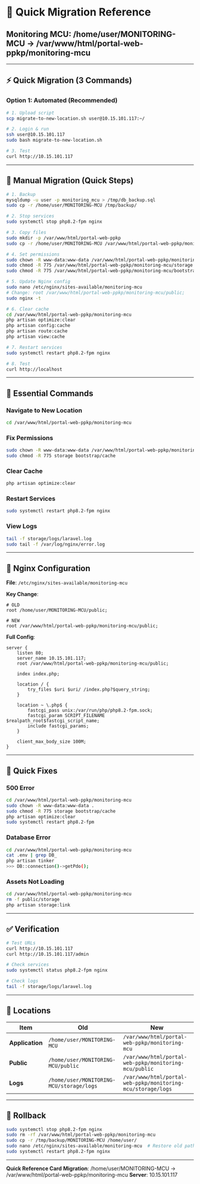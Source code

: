 # 🚀 Quick Migration Reference
## Monitoring MCU: /home/user/MONITORING-MCU → /var/www/html/portal-web-ppkp/monitoring-mcu

---

## ⚡ Quick Migration (3 Commands)

### Option 1: Automated (Recommended)

```bash
# 1. Upload script
scp migrate-to-new-location.sh user@10.15.101.117:~/

# 2. Login & run
ssh user@10.15.101.117
sudo bash migrate-to-new-location.sh

# 3. Test
curl http://10.15.101.117
```

---

## 📝 Manual Migration (Quick Steps)

```bash
# 1. Backup
mysqldump -u user -p monitoring_mcu > /tmp/db_backup.sql
sudo cp -r /home/user/MONITORING-MCU /tmp/backup/

# 2. Stop services
sudo systemctl stop php8.2-fpm nginx

# 3. Copy files
sudo mkdir -p /var/www/html/portal-web-ppkp
sudo cp -r /home/user/MONITORING-MCU /var/www/html/portal-web-ppkp/monitoring-mcu

# 4. Set permissions
sudo chown -R www-data:www-data /var/www/html/portal-web-ppkp/monitoring-mcu
sudo chmod -R 775 /var/www/html/portal-web-ppkp/monitoring-mcu/storage
sudo chmod -R 775 /var/www/html/portal-web-ppkp/monitoring-mcu/bootstrap/cache

# 5. Update Nginx config
sudo nano /etc/nginx/sites-available/monitoring-mcu
# Change: root /var/www/html/portal-web-ppkp/monitoring-mcu/public;
sudo nginx -t

# 6. Clear cache
cd /var/www/html/portal-web-ppkp/monitoring-mcu
php artisan optimize:clear
php artisan config:cache
php artisan route:cache
php artisan view:cache

# 7. Restart services
sudo systemctl restart php8.2-fpm nginx

# 8. Test
curl http://localhost
```

---

## 🔧 Essential Commands

### Navigate to New Location
```bash
cd /var/www/html/portal-web-ppkp/monitoring-mcu
```

### Fix Permissions
```bash
sudo chown -R www-data:www-data /var/www/html/portal-web-ppkp/monitoring-mcu
sudo chmod -R 775 storage bootstrap/cache
```

### Clear Cache
```bash
php artisan optimize:clear
```

### Restart Services
```bash
sudo systemctl restart php8.2-fpm nginx
```

### View Logs
```bash
tail -f storage/logs/laravel.log
sudo tail -f /var/log/nginx/error.log
```

---

## 🎯 Nginx Configuration

**File**: `/etc/nginx/sites-available/monitoring-mcu`

**Key Change**:
```nginx
# OLD
root /home/user/MONITORING-MCU/public;

# NEW
root /var/www/html/portal-web-ppkp/monitoring-mcu/public;
```

**Full Config**:
```nginx
server {
    listen 80;
    server_name 10.15.101.117;
    root /var/www/html/portal-web-ppkp/monitoring-mcu/public;

    index index.php;

    location / {
        try_files $uri $uri/ /index.php?$query_string;
    }

    location ~ \.php$ {
        fastcgi_pass unix:/var/run/php/php8.2-fpm.sock;
        fastcgi_param SCRIPT_FILENAME $realpath_root$fastcgi_script_name;
        include fastcgi_params;
    }

    client_max_body_size 100M;
}
```

---

## 🐛 Quick Fixes

### 500 Error
```bash
cd /var/www/html/portal-web-ppkp/monitoring-mcu
sudo chown -R www-data:www-data .
sudo chmod -R 775 storage bootstrap/cache
php artisan optimize:clear
sudo systemctl restart php8.2-fpm
```

### Database Error
```bash
cd /var/www/html/portal-web-ppkp/monitoring-mcu
cat .env | grep DB_
php artisan tinker
>>> DB::connection()->getPdo();
```

### Assets Not Loading
```bash
cd /var/www/html/portal-web-ppkp/monitoring-mcu
rm -f public/storage
php artisan storage:link
```

---

## ✅ Verification

```bash
# Test URLs
curl http://10.15.101.117
curl http://10.15.101.117/admin

# Check services
sudo systemctl status php8.2-fpm nginx

# Check logs
tail -f storage/logs/laravel.log
```

---

## 📍 Locations

| Item | Old | New |
|------|-----|-----|
| **Application** | `/home/user/MONITORING-MCU` | `/var/www/html/portal-web-ppkp/monitoring-mcu` |
| **Public** | `/home/user/MONITORING-MCU/public` | `/var/www/html/portal-web-ppkp/monitoring-mcu/public` |
| **Logs** | `/home/user/MONITORING-MCU/storage/logs` | `/var/www/html/portal-web-ppkp/monitoring-mcu/storage/logs` |

---

## 🔄 Rollback

```bash
sudo systemctl stop php8.2-fpm nginx
sudo rm -rf /var/www/html/portal-web-ppkp/monitoring-mcu
sudo cp -r /tmp/backup/MONITORING-MCU /home/user/
sudo nano /etc/nginx/sites-available/monitoring-mcu  # Restore old path
sudo systemctl restart php8.2-fpm nginx
```

---

**Quick Reference Card**
**Migration**: /home/user/MONITORING-MCU → /var/www/html/portal-web-ppkp/monitoring-mcu
**Server**: 10.15.101.117



